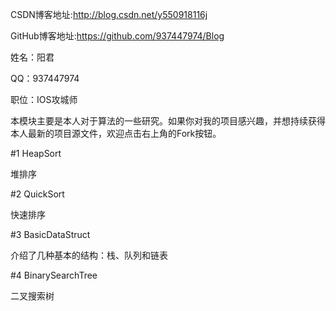 CSDN博客地址:http://blog.csdn.net/y550918116j

GitHub博客地址:https://github.com/937447974/Blog

姓名：阳君

QQ：937447974

职位：IOS攻城师

本模块主要是本人对于算法的一些研究。如果你对我的项目感兴趣，并想持续获得本人最新的项目源文件，欢迎点击右上角的Fork按钮。

#1 HeapSort

堆排序

#2 QuickSort

快速排序

#3 BasicDataStruct

介绍了几种基本的结构：栈、队列和链表

#4 BinarySearchTree

二叉搜索树